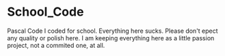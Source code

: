 # School_Code
Pascal Code I coded for school.
Everything here sucks.
Please don't epect any quality or polish here.
I am keeping everything here as a little passion
project, not a commited one, at all.
